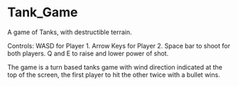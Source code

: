 Tank_Game
=========

A game of Tanks, with destructible terrain.

Controls: WASD for Player 1. Arrow Keys for Player 2. Space bar to shoot for both players. Q and E to raise and lower power of shot.

The game is a turn based tanks game with wind direction indicated at the top of the screen, the first player to hit the other twice with a bullet wins.
